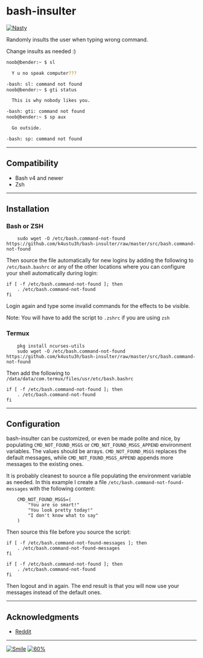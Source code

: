 # bash-insulter

[![Nasty](https://forthebadge.com/images/badges/just-plain-nasty.svg)](https://forthebadge.com)

Randomly insults the user when typing wrong command.

Change insults as needed :)

```bash
noob@bender:~ $ sl

  Y u no speak computer???

-bash: sl: command not found
noob@bender:~ $ gti status

  This is why nobody likes you.

-bash: gti: command not found
noob@bender:~ $ sp aux

  Go outside.

-bash: sp: command not found
```

---

## Compatibility

-   Bash v4 and newer
-   Zsh

---

## Installation

### Bash or ZSH

```
    sudo wget -O /etc/bash.command-not-found https://github.com/k4ustu3h/bash-insulter/raw/master/src/bash.command-not-found
```

Then source the file automatically for new logins by adding the following to `/etc/bash.bashrc` or any of the other locations where you can configure your shell automatically during login:

```
if [ -f /etc/bash.command-not-found ]; then
    . /etc/bash.command-not-found
fi
```

Login again and type some invalid commands for the effects to be visible.

Note: You will have to add the script to `.zshrc` if you are using `zsh`

### Termux

```
    pkg install ncurses-utils
    sudo wget -O /etc/bash.command-not-found https://github.com/k4ustu3h/bash-insulter/raw/master/src/bash.command-not-found

```

Then add the following to `/data/data/com.termux/files/usr/etc/bash.bashrc`

```
if [ -f /etc/bash.command-not-found ]; then
    . /etc/bash.command-not-found
fi
```

---

## Configuration

bash-insulter can be customized, or even be made polite and nice, by populating `CMD_NOT_FOUND_MSGS` or `CMD_NOT_FOUND_MSGS_APPEND` environment variables. The values should be arrays. `CMD_NOT_FOUND_MSGS` replaces the default messages, while `CMD_NOT_FOUND_MSGS_APPEND` appends more messages to the existing ones.

It is probably cleanest to source a file populating the environment variable as needed. In this example I create a file `/etc/bash.command-not-found-messages` with the following content:

```
    CMD_NOT_FOUND_MSGS=(
        "You are so smart!"
        "You look pretty today!"
        "I don't know what to say"
    )
```

Then source this file before you source the script:

```
if [ -f /etc/bash.command-not-found-messages ]; then
    . /etc/bash.command-not-found-messages
fi

if [ -f /etc/bash.command-not-found ]; then
    . /etc/bash.command-not-found
fi
```

Then logout and in again. The end result is that you will now use your messages instead of the default ones.

---

## Acknowledgments

-   [Reddit](https://www.reddit.com/r/insults/)

---

[![Smile](https://forthebadge.com/images/badges/makes-people-smile.svg)](https://forthebadge.com)
[![60%](https://forthebadge.com/images/badges/60-percent-of-the-time-works-every-time.svg)](https://forthebadge.com)
